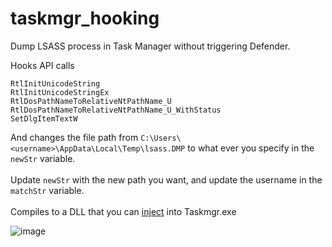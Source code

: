 # taskmgr_hooking

Dump LSASS process in Task Manager without triggering Defender.

Hooks API calls
```
RtlInitUnicodeString
RtlInitUnicodeStringEx
RtlDosPathNameToRelativeNtPathName_U
RtlDosPathNameToRelativeNtPathName_U_WithStatus
SetDlgItemTextW
```
And changes the file path from `C:\Users\<username>\AppData\Local\Temp\lsass.DMP` to what ever you specify in the `newStr` variable. 
<br>
<br>
Update `newStr` with the new path you want, and update the username in the `matchStr` variable.
<br>
<br>
Compiles to a DLL that you can [inject](https://github.com/djackreuter/dllinject) into Taskmgr.exe

![image](https://user-images.githubusercontent.com/27731554/229834820-103269a6-027e-4cc6-9113-c2c24622368e.png)
